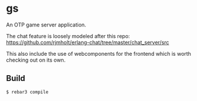 gs
=====

An OTP game server application.

The chat feature is loosely modeled after this repo: https://github.com/rjmholt/erlang-chat/tree/master/chat_server/src

This also include the use of webcomponents for the frontend which is worth checking out on its own.

Build
-----

    $ rebar3 compile

